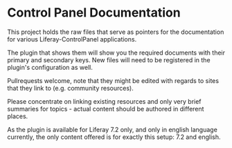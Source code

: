 # Control Panel Documentation

This project holds the raw files that serve as pointers for the 
documentation for various Liferay-ControlPanel applications. 

The plugin that shows them will show you the required documents
with their primary and secondary keys. New files will need to be
registered in the plugin's configuration as well.

Pullrequests welcome, note that they might be edited with regards
to sites that they link to (e.g. community resources).

Please concentrate on linking existing resources and only very
brief summaries for topics - actual content should be authored
in different places. 

As the plugin is available for Liferay 7.2 only, and only in 
english language currently, the only content offered is for exactly
this setup: 7.2 and english.
